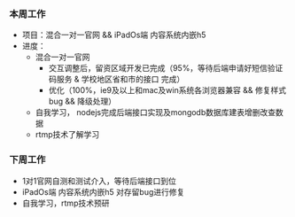 ### 本周工作
* 项目：混合一对一官网 && iPadOs端 内容系统内嵌h5
* 进度： 
    * 混合一对一官网
      * 交互调整后，留资区域开发已完成（95%，等待后端申请好短信验证码服务 & 学校地区省和市的接口 完成）
      * 优化（100%，ie9及以上和mac及win系统各浏览器兼容 && 修复样式bug && 降级处理）
    * 自我学习， nodejs完成后端接口实现及mongodb数据库建表增删改查数据
    * rtmp技术了解学习
### 下周工作
* 1对1官网自测和测试介入，等待后端接口到位
* iPadOs端 内容系统内嵌h5 对存留bug进行修复
* 自我学习，rtmp技术预研






